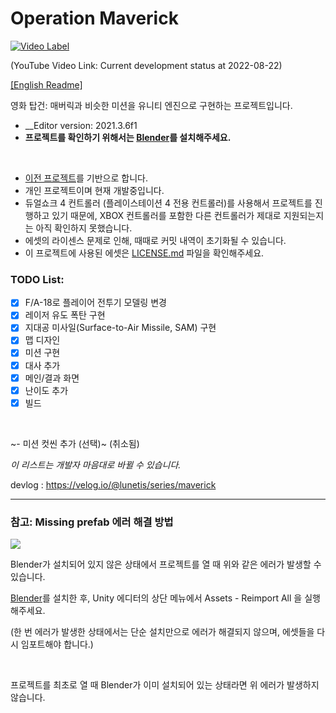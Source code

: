 # Operation Maverick

[![Video Label](http://img.youtube.com/vi/8B3IOTOU7xQ/0.jpg)](https://youtu.be/8B3IOTOU7xQ)

(YouTube Video Link: Current development status at 2022-08-22)

[[English Readme]](https://github.com/lunetis/OperationMaverick/blob/main/README.md)

영화 탑건: 매버릭과 비슷한 미션을 유니티 엔진으로 구현하는 프로젝트입니다.

- __Editor version: 2021.3.6f1
- __프로젝트를 확인하기 위해서는 [Blender](https://www.blender.org/download/)를 설치해주세요.__

<br>

* [이전 프로젝트](https://github.com/lunetis/OperationZERO)를 기반으로 합니다.
* 개인 프로젝트이며 현재 개발중입니다.
* 듀얼쇼크 4 컨트롤러 (플레이스테이션 4 전용 컨트롤러)를 사용해서 프로젝트를 진행하고 있기 때문에, XBOX 컨트롤러를 포함한 다른 컨트롤러가 제대로 지원되는지는 아직 확인하지 못했습니다.
* 에셋의 라이센스 문제로 인해, 때때로 커밋 내역이 초기화될 수 있습니다.
* 이 프로젝트에 사용된 에셋은 [LICENSE.md](https://github.com/lunetis/OperationMaverick/blob/main/LICENSE.md) 파일을 확인해주세요.

### TODO List:
- [x] F/A-18로 플레이어 전투기 모델링 변경
- [x] 레이저 유도 폭탄 구현
- [x] 지대공 미사일(Surface-to-Air Missile, SAM) 구현
- [x] 맵 디자인
- [x] 미션 구현
- [x] 대사 추가
- [x] 메인/결과 화면
- [x] 난이도 추가
- [x] 빌드

<br>

~- 미션 컷씬 추가 (선택)~ (취소됨)

*이 리스트는 개발자 마음대로 바뀔 수 있습니다.*

devlog : https://velog.io/@lunetis/series/maverick

---

### 참고: Missing prefab 에러 해결 방법

![](https://github.com/lunetis/AceCombatZERO/blob/main/missingerror.PNG)

Blender가 설치되어 있지 않은 상태에서 프로젝트를 열 때 위와 같은 에러가 발생할 수 있습니다.

[Blender](https://www.blender.org/download/)를 설치한 후, Unity 에디터의 상단 메뉴에서 Assets - Reimport All 을 실행해주세요.

(한 번 에러가 발생한 상태에서는 단순 설치만으로 에러가 해결되지 않으며, 에셋들을 다시 임포트해야 합니다.)

<br>

프로젝트를 최초로 열 때 Blender가 이미 설치되어 있는 상태라면 위 에러가 발생하지 않습니다.
